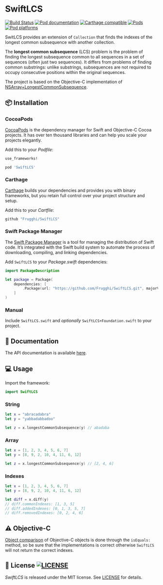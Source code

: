# SwiftLCS
[![Build Status](https://travis-ci.org/Frugghi/SwiftLCS.svg?branch=master)](https://travis-ci.org/Frugghi/SwiftLCS)
[![Pod documentation](https://img.shields.io/cocoapods/metrics/doc-percent/SwiftLCS.svg)](http://cocoadocs.org/docsets/SwiftLCS/)
[![Carthage compatible](https://img.shields.io/badge/Carthage-compatible-4BC51D.svg?style=flat)](https://github.com/Carthage/Carthage)
[![Pods](https://img.shields.io/cocoapods/v/SwiftLCS.svg)](https://cocoapods.org/pods/SwiftLCS)
[![Pod platforms](https://img.shields.io/cocoapods/p/SwiftLCS.svg)](https://cocoapods.org/pods/SwiftLCS)

SwitLCS provides an extension of `Collection` that finds the indexes of the longest common subsequence with another collection.

The **longest common subsequence** (LCS) problem is the problem of finding the longest subsequence common to all sequences in a set of sequences (often just two sequences). It differs from problems of finding common substrings: unlike substrings, subsequences are not required to occupy consecutive positions within the original sequences.

The project is based on the Objective-C implementation of [NSArray+LongestCommonSubsequence](https://github.com/khanlou/NSArray-LongestCommonSubsequence).

## :package: Installation

### CocoaPods
[CocoaPods](https://cocoapods.org) is the dependency manager for Swift and Objective-C Cocoa projects. It has over ten thousand libraries and can help you scale your projects elegantly.

Add this to your *Podfile*:
```Ruby
use_frameworks!

pod 'SwiftLCS'
```

### Carthage
[Carthage](https://github.com/Carthage/Carthage) builds your dependencies and provides you with binary frameworks, but you retain full control over your project structure and setup.

Add this to your *Cartfile*:
```Ruby
github "Frugghi/SwiftLCS"
```

### Swift Package Manager
The [Swift Package Manager](https://swift.org/package-manager/) is a tool for managing the distribution of Swift code. It’s integrated with the Swift build system to automate the process of downloading, compiling, and linking dependencies.

Add `SwiftLCS` to your *Package.swift* dependencies:
```Swift
import PackageDescription

let package = Package(
    dependencies: [
        .Package(url: "https://github.com/Frugghi/SwiftLCS.git", majorVersion: 1, minor: 1)
    ]
)
```

### Manual
Include `SwiftLCS.swift` and *optionally* `SwiftLCS+Foundation.swift` to your project.

## :book: Documentation
The API documentation is available [here](http://cocoadocs.org/docsets/SwiftLCS/).

## :computer: Usage
Import the framework:
```Swift
import SwiftLCS
```

### String
```Swift
let x = "abracadabra"
let y = "yabbadabbadoo"

let z = x.longestCommonSubsequence(y) // abadaba
```

### Array
```Swift
let x = [1, 2, 3, 4, 5, 6, 7]
let y = [8, 9, 2, 10, 4, 11, 6, 12]

let z = x.longestCommonSubsequence(y) // [2, 4, 6]
```

### Indexes
```Swift
let x = [1, 2, 3, 4, 5, 6, 7]
let y = [8, 9, 2, 10, 4, 11, 6, 12]

let diff = x.diff(y)
// diff.commonIndexes: [1, 3, 5]
// diff.addedIndexes: [0, 1, 3, 5, 7]
// diff.removedIndexes: [0, 2, 4, 6]
```

## :warning: Objective-C
[Object comparison](https://developer.apple.com/library/content/documentation/General/Conceptual/DevPedia-CocoaCore/ObjectComparison.html) of Objective-C objects is done through the `isEquals:` method, so be sure that the implementations is correct otherwise `SwiftLCS` will not return the correct indexes.

## :page_facing_up: License [![LICENSE](https://img.shields.io/cocoapods/l/SwiftLCS.svg)](https://raw.githubusercontent.com/Frugghi/SwiftLCS/master/LICENSE)
*SwiftLCS* is released under the MIT license. See [LICENSE](https://raw.githubusercontent.com/Frugghi/SwiftLCS/master/LICENSE) for details.
